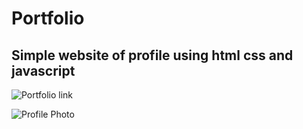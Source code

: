 # Portfolio

Simple website of profile using html css and javascript
----------------------------

![Portfolio link](https://imvickykumar999.github.io/Portfolio-oye-vicks/)

![Profile Photo](https://github.com/imvickykumar999/oye-vicks/blob/master/image/profile.jpg)
